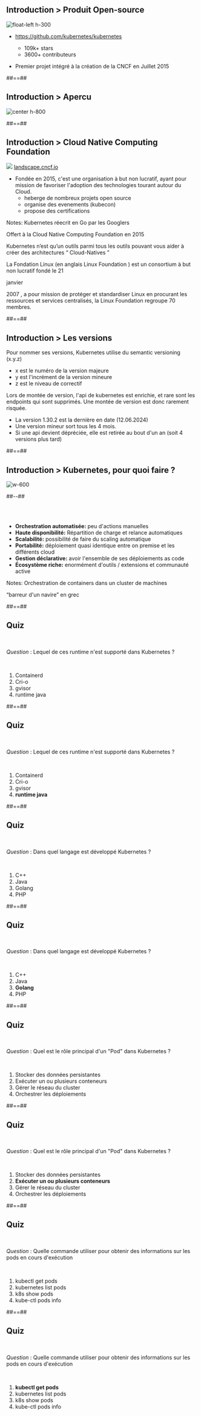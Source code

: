 <!-- .slide:-->

## Introduction > **Produit Open-source**
![float-left h-300](./assets/images/K8S-logo.png)
* <https://github.com/kubernetes/kubernetes>

  * 109k+ stars
  * 3600+ contributeurs
* Premier projet intégré à la création de la CNCF en Juillet 2015

##==##
## Introduction > **Apercu**
![center h-800](./assets/images/archi-kube.png)

##==##
## Introduction > **Cloud Native Computing Foundation**
![](./assets/images/cncf-orchestrator.png)
[landscape.cncf.io](https://landscape.cncf.io)

* Fondée en 2015, c'est une organisation à but non lucratif, ayant pour mission de favoriser l'adoption des technologies tourant autour du Cloud.
  * heberge de nombreux projets open source
  * organise des evenements (kubecon)
  * propose des certifications

<!-- .element: class="credits" -->

Notes:
Kubernetes réecrit en Go par les Googlers

Offert à la Cloud Native Computing Foundation en 2015

Kubernetes n’est qu’un outils parmi tous les outils pouvant vous aider à créer des architectures “
Cloud-Natives
”

La
Fondation Linux
(en anglais
Linux Foundation
) est un
consortium
à but non lucratif fondé le
21

janvier

2007
, a pour mission de protéger et standardiser
Linux
en procurant les ressources et services centralisés, la Linux Foundation regroupe 70 membres.

##==##
## Introduction > **Les versions**
Pour nommer ses versions, Kubernetes utilise du semantic versioning (x.y.z)
* x est le numéro de la version majeure
* y est l'incrément de la version mineure
* z est le niveau de correctif

Lors de montée de version, l'api de kubernetes est enrichie, et rare sont les endpoints qui sont supprimés. Une montée de version est donc rarement risquée.
* La version 1.30.2 est la dernière en date (12.06.2024)
* Une version mineur sort tous les 4 mois.
* Si une api devient dépréciée, elle est retirée au bout d'un an (soit 4 versions plus tard)

##==##


<!-- .slide: class="two-column" -->
## Introduction > **Kubernetes, pour quoi faire ?**

![w-600](./assets/images/kub-for-what.svg)

##--##

<br><br>

- **Orchestration automatisée:** peu d'actions manuelles
- **Haute disponibilité:** Répartition de charge et relance automatiques
- **Scalabilité:** possibilité de faire du scaling automatique
- **Portabilité:** déploiement quasi identique entre on premise et les différents cloud
- **Gestion déclarative:** avoir l'ensemble de ses déploiements as code
- **Écosystème riche:** enormément d'outils / extensions et communauté active

Notes:
Orchestration de containers dans un cluster de machines

“barreur d'un navire” en grec

##==##

<!-- .slide: class="exercice" -->
## Quiz

<br>

_Question_ : Lequel de ces runtime n'est supporté dans Kubernetes ?

<br>

1. Containerd
2. Cri-o
3. gvisor
4. runtime java

##==##

<!-- .slide: class="exercice" -->

## Quiz

<br>

_Question_ : Lequel de ces runtime n'est supporté dans Kubernetes ?

<br>

1. Containerd
2. Cri-o
3. gvisor
4. **runtime java**

##==##
<!-- .slide: class="exercice" -->
## Quiz

<br>

_Question_ : Dans quel langage est développé Kubernetes ?

<br>

1. C++
2. Java
3. Golang
4. PHP

##==##

<!-- .slide: class="exercice" -->

## Quiz

<br>

_Question_ : Dans quel langage est développé Kubernetes ?

<br>

1. C++
2. Java
3. **Golang**
4. PHP

##==##
<!-- .slide: class="exercice" -->
## Quiz

<br>

_Question_ : Quel est le rôle principal d'un "Pod" dans Kubernetes ?

<br>

1. Stocker des données persistantes
2. Exécuter un ou plusieurs conteneurs
3. Gérer le réseau du cluster
4. Orchestrer les déploiements

##==##

<!-- .slide: class="exercice" -->

## Quiz

<br>

_Question_ : Quel est le rôle principal d'un "Pod" dans Kubernetes ?

<br>

1. Stocker des données persistantes
2. **Exécuter un ou plusieurs conteneurs**
3. Gérer le réseau du cluster
4. Orchestrer les déploiements

##==##
<!-- .slide: class="exercice" -->
## Quiz

<br>

_Question_ : Quelle commande utiliser pour obtenir des informations sur les pods en cours d'exécution

<br>

1. kubectl get pods
2. kubernetes list pods
3. k8s show pods
4. kube-ctl pods info

##==##

<!-- .slide: class="exercice" -->

## Quiz

<br>

_Question_ : Quelle commande utiliser pour obtenir des informations sur les pods en cours d'exécution

<br>

1. **kubectl get pods**
2. kubernetes list pods
3. k8s show pods
4. kube-ctl pods info